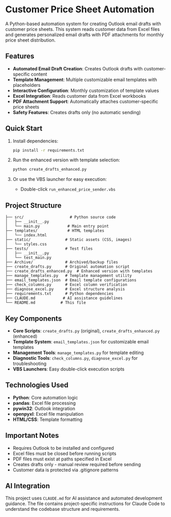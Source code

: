 # Customer Price Sheet Automation

A Python-based automation system for creating Outlook email drafts with customer price sheets. This system reads customer data from Excel files and generates personalized email drafts with PDF attachments for monthly price sheet distribution.

## Features

- **Automated Email Draft Creation**: Creates Outlook drafts with customer-specific content
- **Template Management**: Multiple customizable email templates with placeholders
- **Interactive Configuration**: Monthly customization of template values
- **Excel Integration**: Reads customer data from Excel workbooks
- **PDF Attachment Support**: Automatically attaches customer-specific price sheets
- **Safety Features**: Creates drafts only (no automatic sending)

## Quick Start

1. Install dependencies:
   ```bash
   pip install -r requirements.txt
   ```

2. Run the enhanced version with template selection:
   ```bash
   python create_drafts_enhanced.py
   ```

3. Or use the VBS launcher for easy execution:
   - Double-click `run_enhanced_price_sender.vbs`

## Project Structure

```
├── src/                    # Python source code
│   ├── __init__.py
│   └── main.py            # Main entry point
├── templates/             # HTML templates
│   └── index.html
├── static/               # Static assets (CSS, images)
│   └── styles.css
├── tests/                # Test files
│   ├── __init__.py
│   └── test_main.py
├── Archive/              # Archived/backup files
├── create_drafts.py      # Original automation script
├── create_drafts_enhanced.py  # Enhanced version with templates
├── manage_templates.py   # Template management utility
├── email_templates.json  # Email template configurations
├── check_columns.py      # Excel column verification
├── diagnose_excel.py     # Excel structure analysis
├── requirements.txt      # Python dependencies
├── CLAUDE.md            # AI assistance guidelines
└── README.md           # This file
```

## Key Components

- **Core Scripts**: `create_drafts.py` (original), `create_drafts_enhanced.py` (enhanced)
- **Template System**: `email_templates.json` for customizable email templates
- **Management Tools**: `manage_templates.py` for template editing
- **Diagnostic Tools**: `check_columns.py`, `diagnose_excel.py` for troubleshooting
- **VBS Launchers**: Easy double-click execution scripts

## Technologies Used

- **Python**: Core automation logic
- **pandas**: Excel file processing
- **pywin32**: Outlook integration
- **openpyxl**: Excel file manipulation
- **HTML/CSS**: Template formatting

## Important Notes

- Requires Outlook to be installed and configured
- Excel files must be closed before running scripts
- PDF files must exist at paths specified in Excel
- Creates drafts only - manual review required before sending
- Customer data is protected via .gitignore patterns

## AI Integration

This project uses `CLAUDE.md` for AI assistance and automated development guidance. The file contains project-specific instructions for Claude Code to understand the codebase structure and requirements.